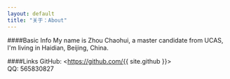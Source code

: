 ```yaml
---
layout: default
title: "关于：About"
---
```

####Basic Info
My name is Zhou Chaohui, a master candidate from UCAS, I'm living in Haidian, Beijing, China.  

####Links
GitHub: <https://github.com/{{ site.github }}>  
QQ: 565830827
